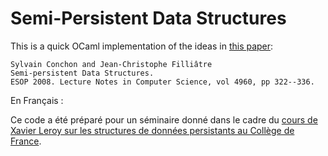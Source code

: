 # Semi-Persistent Data Structures

This is a quick OCaml implementation of the ideas in
[this paper](https://hal.inria.fr/hal-04045849):

    Sylvain Conchon and Jean-Christophe Filliâtre
    Semi-persistent Data Structures.
    ESOP 2008. Lecture Notes in Computer Science, vol 4960, pp 322--336.

En Français :

Ce code a été préparé pour un séminaire donné dans le cadre du
[cours de Xavier Leroy sur les structures de données persistants au Collège de France](https://www.college-de-france.fr/agenda/seminaire/structures-de-donnees-persistantes).
